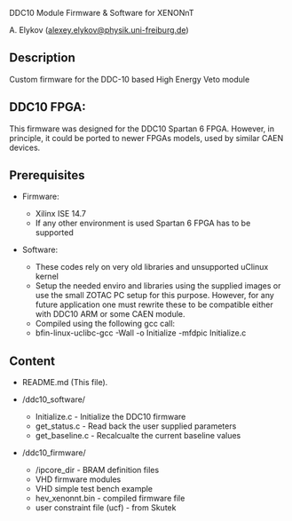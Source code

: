 DDC10 Module Firmware & Software for XENONnT

A. Elykov (alexey.elykov@physik.uni-freiburg.de)

## Description
Custom firmware for the DDC-10 based High Energy Veto module

## DDC10 FPGA:
This firmware was designed for the DDC10 Spartan 6 FPGA. However, in principle,
it could be ported to newer FPGAs models, used by similar CAEN devices. 

## Prerequisites
* Firmware:
    - Xilinx ISE 14.7
    - If any other environment is used Spartan 6 FPGA has to be supported

* Software:
    - These codes rely on very old libraries and unsupported uClinux kernel
    - Setup the needed enviro and libraries using the supplied images or use the
      small ZOTAC PC setup for this purpose. However, for any future application
      one must rewrite these to be compatible either with DDC10 ARM or some
      CAEN module.  
    - Compiled using the following gcc call:
    - bfin-linux-uclibc-gcc -Wall -o Initialize -mfdpic Initialize.c
   

## Content
* README.md (This file).
* /ddc10_software/
    - Initialize.c - Initialize the DDC10 firmware 
    - get_status.c - Read back the user supplied parameters
    - get_baseline.c - Recalcualte the current baseline values

* /ddc10_firmware/
    - /ipcore_dir - BRAM definition files
    - VHD firmware modules
    - VHD simple test bench example
    - hev_xenonnt.bin - compiled firmware file
    - user constraint file (ucf) - from Skutek
